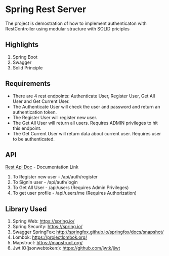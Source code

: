 # Spring Rest Server

The project is demostration of how to implement authenticaton with RestController using modular structure with SOLID priciples

## Highlights

1. Spring Boot
2. Swagger
3. Solid Principle

## Requirements

* There are 4 rest endpoints: Authenticate User, Register User, Get All User and Get Current User.
* The Authenticate User will check the user and password and return an authentication token.
* The Register User will register new user.
* The Get All User will return all users. Requires ADMIN privileges to hit this endpoint.
* The Get Current User will return data about current user. Requires user to be authenticated.

## API
[Rest Api Doc](/swagger-ui.html) - Documentation Link

1. To Register new user - /api/auth/register
2. To SignIn user - /api/auth/login
3. To Get All User - /api/users (Requires Admin Privileges)
4. To get user profile - /api/users/me (Requires Authorization)

## Library Used
1. Spring Web: https://spring.io/
2. Spring Security: https://spring.io/
3. Swagger SpringFox: http://springfox.github.io/springfox/docs/snapshot/
4. Lombok: https://projectlombok.org/
5. Mapstruct: https://mapstruct.org/
6. Jwt IO(jsonwebtoken:): https://github.com/jwtk/jjwt
